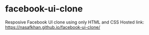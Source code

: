# facebook-ui-clone

Resposive Facebook UI clone using only HTML and CSS 
Hosted link: https://nasafkhan.github.io/facebook-ui-clone/
